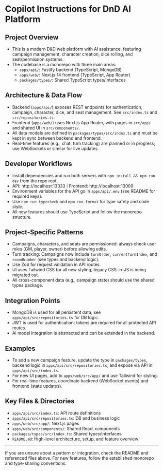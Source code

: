 # Copilot Instructions for DnD AI Platform

## Project Overview

-   This is a modern D&D web platform with AI assistance, featuring campaign management, character creation, dice rolling, and seat/permission systems.
-   The codebase is a monorepo with three main areas:
    -   `apps/api/`: Fastify backend (TypeScript, MongoDB)
    -   `apps/web/`: Next.js 14 frontend (TypeScript, App Router)
    -   `packages/types/`: Shared TypeScript types/interfaces

## Architecture & Data Flow

-   Backend (`apps/api/`) exposes REST endpoints for authentication, campaign, character, dice, and seat management. See `src/index.ts` and `src/repositories.ts`.
-   Frontend (`apps/web/`) uses Next.js App Router, with pages in `src/app/` and shared UI in `src/components/`.
-   All data models are defined in `packages/types/src/index.ts` and must be kept in sync between backend and frontend.
-   Real-time features (e.g., chat, turn tracking) are planned or in progress; use WebSockets or similar for live updates.

## Developer Workflows

-   Install dependencies and run both servers with `npm install && npm run dev` from the repo root.
-   API: http://localhost:13333 | Frontend: http://localhost:13000
-   Environment variables for the API go in `apps/api/.env` (see README for required keys).
-   Use `npm run typecheck` and `npm run format` for type safety and code style.
-   All new features should use TypeScript and follow the monorepo structure.

## Project-Specific Patterns

-   Campaigns, characters, and seats are permissioned: always check user roles (GM, player, owner) before allowing edits.
-   Turn tracking: Campaigns now include `turnOrder`, `currentTurnIndex`, and `roundNumber` (see types and backend logic).
-   Use Zod for request validation in API routes.
-   UI uses Tailwind CSS for all new styling; legacy CSS-in-JS is being migrated out.
-   All cross-component data (e.g., campaign state) should use the shared types package.

## Integration Points

-   MongoDB is used for all persistent data; see `apps/api/src/repositories.ts` for DB logic.
-   JWT is used for authentication; tokens are required for all protected API routes.
-   AI model integration is abstracted and can be extended in the backend.

## Examples

-   To add a new campaign feature, update the type in `packages/types`, backend logic in `apps/api/src/repositories.ts`, and expose via API in `apps/api/src/index.ts`.
-   For new UI pages, add to `apps/web/src/app/` and use Tailwind for styling.
-   For real-time features, coordinate backend (WebSocket events) and frontend (state updates).

## Key Files & Directories

-   `apps/api/src/index.ts`: API route definitions
-   `apps/api/src/repositories.ts`: DB and business logic
-   `apps/web/src/app/`: Next.js pages
-   `apps/web/src/components/`: Shared React components
-   `packages/types/src/index.ts`: Shared types/interfaces
-   `README.md`: High-level architecture, setup, and feature overview

---

If you are unsure about a pattern or integration, check the README and referenced files above. For new features, follow the established monorepo and type-sharing conventions.
